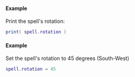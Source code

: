 #### Example
Print the spell's rotation:
```lua
print( spell.rotation )
```
#### Example
Set the spell's rotation to 45 degrees (South-West)
```lua
spell.rotation = 45
```
